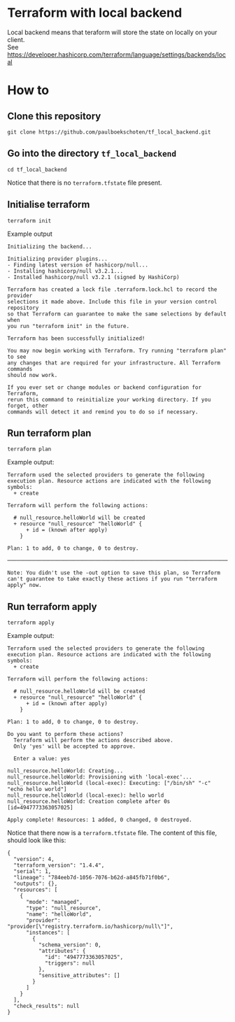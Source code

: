 # Terraform with local backend

Local backend means that teraform will store the state on locally on your client.  
See https://developer.hashicorp.com/terraform/language/settings/backends/local

# How to 
## Clone this repository
```
git clone https://github.com/paulboekschoten/tf_local_backend.git
```

## Go into the directory `tf_local_backend`
```
cd tf_local_backend
```

Notice that there is no `terraform.tfstate` file present.

## Initialise terraform
```
terraform init
```

Example output
```
Initializing the backend...

Initializing provider plugins...
- Finding latest version of hashicorp/null...
- Installing hashicorp/null v3.2.1...
- Installed hashicorp/null v3.2.1 (signed by HashiCorp)

Terraform has created a lock file .terraform.lock.hcl to record the provider
selections it made above. Include this file in your version control repository
so that Terraform can guarantee to make the same selections by default when
you run "terraform init" in the future.

Terraform has been successfully initialized!

You may now begin working with Terraform. Try running "terraform plan" to see
any changes that are required for your infrastructure. All Terraform commands
should now work.

If you ever set or change modules or backend configuration for Terraform,
rerun this command to reinitialize your working directory. If you forget, other
commands will detect it and remind you to do so if necessary.
```


## Run terraform plan
```
terraform plan
```

Example output:
```
Terraform used the selected providers to generate the following execution plan. Resource actions are indicated with the following symbols:
  + create

Terraform will perform the following actions:

  # null_resource.helloWorld will be created
  + resource "null_resource" "helloWorld" {
      + id = (known after apply)
    }

Plan: 1 to add, 0 to change, 0 to destroy.

──────────────────────────────────────────────────────────────────────────────────────────────────────────────────────────────────────────────────────────────────────────────────

Note: You didn't use the -out option to save this plan, so Terraform can't guarantee to take exactly these actions if you run "terraform apply" now.
```

## Run terraform apply
```
terraform apply
```

Example output:
```
Terraform used the selected providers to generate the following execution plan. Resource actions are indicated with the following symbols:
  + create

Terraform will perform the following actions:

  # null_resource.helloWorld will be created
  + resource "null_resource" "helloWorld" {
      + id = (known after apply)
    }

Plan: 1 to add, 0 to change, 0 to destroy.

Do you want to perform these actions?
  Terraform will perform the actions described above.
  Only 'yes' will be accepted to approve.

  Enter a value: yes

null_resource.helloWorld: Creating...
null_resource.helloWorld: Provisioning with 'local-exec'...
null_resource.helloWorld (local-exec): Executing: ["/bin/sh" "-c" "echo hello world"]
null_resource.helloWorld (local-exec): hello world
null_resource.helloWorld: Creation complete after 0s [id=4947773363057025]

Apply complete! Resources: 1 added, 0 changed, 0 destroyed.
```

Notice that there now is a `terraform.tfstate` file.
The content of this file, should look like this:
```
{
  "version": 4,
  "terraform_version": "1.4.4",
  "serial": 1,
  "lineage": "784eeb7d-1056-7076-b62d-a845fb71f0b6",
  "outputs": {},
  "resources": [
    {
      "mode": "managed",
      "type": "null_resource",
      "name": "helloWorld",
      "provider": "provider[\"registry.terraform.io/hashicorp/null\"]",
      "instances": [
        {
          "schema_version": 0,
          "attributes": {
            "id": "4947773363057025",
            "triggers": null
          },
          "sensitive_attributes": []
        }
      ]
    }
  ],
  "check_results": null
}
```